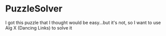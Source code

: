 # PuzzleSolver
I got this puzzle that I thought would be easy...but it's not, so I want to use Alg X (Dancing Links) to solve it
